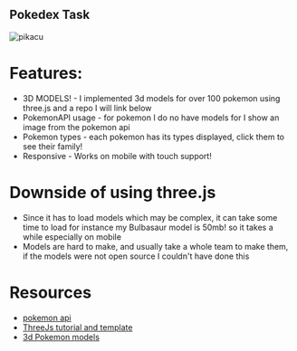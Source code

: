 ## Pokedex Task
![pikacu](https://user-images.githubusercontent.com/36531255/137583117-c7e896e8-a1a1-495d-a6ac-4af63e552954.png)
# Features:
* 3D MODELS! - I implemented 3d models for over 100 pokemon using three.js and a repo I will link below
* PokemonAPI usage - for pokemon I do no have models for I show an image from the pokemon api
* Pokemon types - each pokemon has its types displayed, click them to see their family!
* Responsive - Works on mobile with touch support!

# Downside of using three.js
* Since it has to load models which may be complex, it can take some time to load for instance my Bulbasaur model is 50mb! so it takes a while especially on mobile
* Models are hard to make, and usually take a whole team to make them, if the models were not open source I couldn't have done this

# Resources
* [pokemon api](https://pokeapi.co/)
* [ThreeJs tutorial and template](https://www.youtube.com/watch?v=1TeMXIWRrqE&t=16s)
* [3d Pokemon models](https://github.com/PoGo-Devs/PoGo-3D-Assets)

